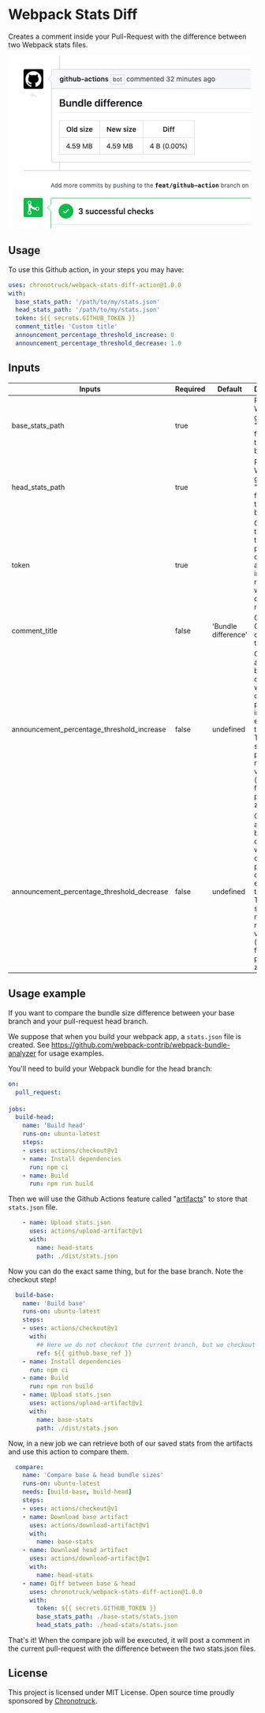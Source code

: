 # Webpack Stats Diff

Creates a comment inside your Pull-Request with the difference between two Webpack stats files.

![Comment demo](./docs/splash.png)

## Usage

To use this Github action, in your steps you may have:

```yml
uses: chronotruck/webpack-stats-diff-action@1.0.0
with:
  base_stats_path: '/path/to/my/stats.json'
  head_stats_path: '/path/to/my/stats.json'
  token: ${{ secrets.GITHUB_TOKEN }}
  comment_title: 'Custom title'
  announcement_percentage_threshold_increase: 0
  announcement_percentage_threshold_decrease: 1.0
```

## Inputs

| Inputs          | Required | Default           | Description                                                                                   |
|-----------------|----------|-------------------|-----------------------------------------------------------------------------------------------|
| base_stats_path | true     |                   | Path to the Webpack generated "stats.json" file from the base branch.                         |
| head_stats_path | true     |                   | Path to the Webpack generated "stats.json" file from the head branch.                         |
| token           | true     |                   | Github token so the package can publish a comment in the pull-request when the diff is ready. |
| comment_title   | false    |'Bundle difference'| Customized GitHub comment title.                                                              |
| announcement_percentage_threshold_increase | false | undefined | Only announces bundle difference when the diff percentage increase exceeds this value.  The value should be a positive numeric value (integer or floating point) or zero. |
| announcement_percentage_threshold_decrease | false | undefined | Only announces bundle difference when the diff percentage decrease exceeds this value. The value should be a negative numeric value (integer or floating point) or zero.|

## Usage example

If you want to compare the bundle size difference between your base branch and your pull-request head branch.

We suppose that when you build your webpack app, a `stats.json` file is created. See https://github.com/webpack-contrib/webpack-bundle-analyzer for usage examples.

You'll need to build your Webpack bundle for the head branch:

```yml
on:
  pull_request:

jobs:
  build-head:
    name: 'Build head'
    runs-on: ubuntu-latest
    steps:
    - uses: actions/checkout@v1
    - name: Install dependencies
      run: npm ci
    - name: Build
      run: npm run build
```

Then we will use the Github Actions feature called "[artifacts](https://help.github.com/en/actions/automating-your-workflow-with-github-actions/persisting-workflow-data-using-artifacts)" to store that `stats.json` file.

```yml
    - name: Upload stats.json
      uses: actions/upload-artifact@v1
      with:
        name: head-stats
        path: ./dist/stats.json
```

Now you can do the exact same thing, but for the base branch. Note the checkout step!

```yml
  build-base:
    name: 'Build base'
    runs-on: ubuntu-latest
    steps:
    - uses: actions/checkout@v1
      with:
        ## Here we do not checkout the current branch, but we checkout the base branch.
        ref: ${{ github.base_ref }}
    - name: Install dependencies
      run: npm ci
    - name: Build
      run: npm run build
    - name: Upload stats.json
      uses: actions/upload-artifact@v1
      with:
        name: base-stats
        path: ./dist/stats.json
```

Now, in a new job we can retrieve both of our saved stats from the artifacts and use this action to compare them.

```yml
  compare:
    name: 'Compare base & head bundle sizes'
    runs-on: ubuntu-latest
    needs: [build-base, build-head]
    steps:
    - uses: actions/checkout@v1
    - name: Download base artifact
      uses: actions/download-artifact@v1
      with:
        name: base-stats
    - name: Download head artifact
      uses: actions/download-artifact@v1
      with:
        name: head-stats
    - name: Diff between base & head
      uses: chronotruck/webpack-stats-diff-action@1.0.0
      with:
        token: ${{ secrets.GITHUB_TOKEN }}
        base_stats_path: ./base-stats/stats.json
        head_stats_path: ./head-stats/stats.json
```

That's it! When the compare job will be executed, it will post a comment in the current pull-request with the difference between the two stats.json files.

## License

This project is licensed under MIT License.
Open source time proudly sponsored by [Chronotruck](https://developers.chronotruck.com/?ref=github-webpack-stats-diff).
